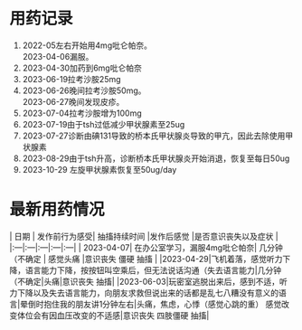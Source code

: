 # 用药记录

1. 2022-05左右开始用4mg吡仑帕奈。  
   2023-04-06漏服。  
2. 2023-04-30加药到6mg吡仑帕奈
3. 2023-06-19拉考沙胺25mg
4. 2023-06-26晚间拉考沙胺50mg。   
   2023-06-27晚间发现皮疹。 
5. 2023-07-04拉考沙胺增为100mg 
6. 2023-07-19由于tsh过低减少甲状腺素至25ug
7. 2023-07-27诊断由碘131导致的桥本氏甲状腺炎导致的甲亢，因此去除使用甲状腺素
8. 2023-08-29由于tsh升高，诊断桥本氏甲状腺炎开始消退，恢复至每日50ug
9. 2023-10-29 左旋甲状腺素恢复至50ug/day



# 最新用药情况

| 日期 |  发作前行为感受| 抽搐持续时间 |发作后感觉  |是否意识丧失以及症状  |  
|:—|:—|:—|:—|:—|
| 2023-04-07| 在办公室学习，漏服4mg吡仑帕奈| 几分钟（不确定 | 感觉头痛 |意识丧失 僵硬 抽搐 | 
|2023-04-29|飞机着落，感觉听力下降，语言能力下降，按按钮叫空乘后，但无法说话沟通（失去语言能力|几分钟（不确定|头痛|意识丧失 抽搐|
|2023-06-03|玩密室逃脱出来后，感到不适，听力下降以及失去语言能力，向朋友求救但说出来的话都是乱七八糟没有意义的语言|晕倒时抱住我的朋友讲1分钟左右|头痛，焦虑，心悸（感觉心跳的重） 感觉改变体位会有因血压改变的不适感|意识丧失 四肢僵硬 抽搐|

